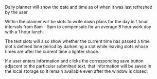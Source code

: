 Daily planner will show the date and time as of when it was last refreshed by the user.

Within the planner will be slots to write down plans for the day in 1 hour intervals from 8am - 5pm to compensate for an average 8 hour work day with a 1 hour lunch.

The text slots will also show whether the current time has passed a time slot's defined time period by darkening a slot while leaving slots whose times are after the current time a lighter shade.

If a user enters information and clicks the corresponding save button adjacent to the particular submitted text, that information will be saved in the local storage so it remain available even after the window is closed.
